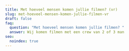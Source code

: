 ```yaml
---
title: Met hoeveel mensen komen jullie filmen? (vr)
slug: met-hoeveel-mensen-komen-jullie-filmen-vr
draft: false
faq:
  question: "Met hoeveel mensen komen jullie filmen? "
  answer: Wij komen filmen met een crew van 2 of 3 man
seo:
  noindex: true
---
```

